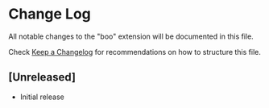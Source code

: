 # Change Log
All notable changes to the "boo" extension will be documented in this file.

Check [Keep a Changelog](http://keepachangelog.com/) for recommendations on how to structure this file.

## [Unreleased]
- Initial release
